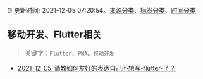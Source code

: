 :alarm_clock: 更新时间: 2021-12-05 07:20:54。[来源分类](../README.md)、[标签分类](../TAGS.md)、[时间分类](../TIMELINE.md)

## 移动开发、Flutter相关


> 关键字：`Flutter`、`PWA`、`移动开发`



- [2021-12-05-请教如何友好的表达自己不想写-flutter-了？](https://www.v2ex.com/t/820129) 